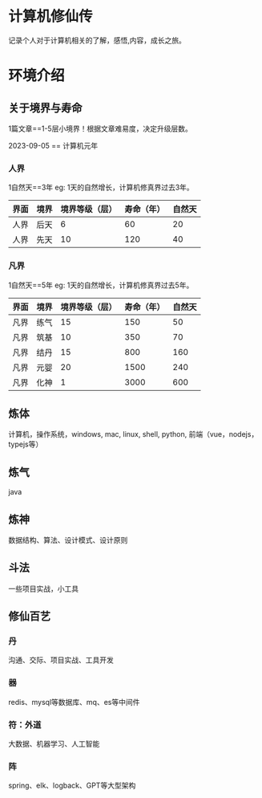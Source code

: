# 计算机修仙传
记录个人对于计算机相关的了解，感悟,内容，成长之旅。

# 环境介绍
## 关于境界与寿命

1篇文章==1-5层小境界！根据文章难易度，决定升级层数。

2023-09-05 == 计算机元年

### 人界
1自然天==3年
eg: 1天的自然增长，计算机修真界过去3年。

| 界面 | 境界 | 境界等级（层） | 寿命（年）| 自然天 |
| -- | -- | -- | -- | -- |
| 人界 | 后天| 6 | 60 | 20 |
| 人界 | 先天| 10 | 120 | 40 |

### 凡界
1自然天==5年
eg: 1天的自然增长，计算机修真界过去5年。

| 界面 | 境界 | 境界等级（层） | 寿命（年）| 自然天 |
| -- | -- | -- | -- | -- |
| 凡界 | 练气| 15 | 150 | 50 |
| 凡界 | 筑基| 10 | 350 | 70 |
| 凡界 | 结丹| 15 | 800 | 160 |
| 凡界 | 元婴| 20 | 1500 | 240 |
| 凡界 | 化神| 1 | 3000 | 600 |


## 炼体

计算机，操作系统，windows, mac, linux, shell, python, 前端（vue，nodejs，typejs等）

## 炼气
java

## 炼神
数据结构、算法、设计模式、设计原则

## 斗法
一些项目实战，小工具

## 修仙百艺
### 丹
沟通、交际、项目实战、工具开发

### 器
redis、mysql等数据库、mq、es等中间件

### 符：外道
大数据、机器学习、人工智能

### 阵
spring、elk、logback、GPT等大型架构